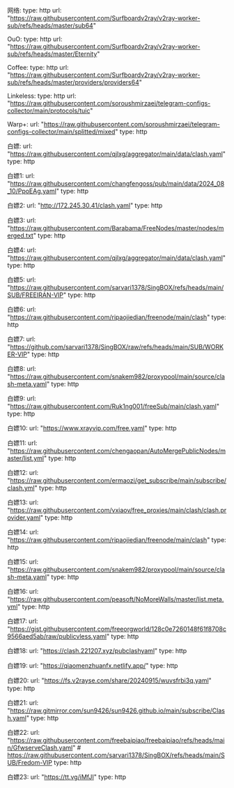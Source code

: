 网络:
    type: http
    url: "https://raw.githubusercontent.com/Surfboardv2ray/v2ray-worker-sub/refs/heads/master/sub64"

  OuO:
    type: http
    url: "https://raw.githubusercontent.com/Surfboardv2ray/v2ray-worker-sub/refs/heads/master/Eternity"

  Coffee:
    type: http
    url: "https://raw.githubusercontent.com/Surfboardv2ray/v2ray-worker-sub/refs/heads/master/providers/providers64"
  
  Linkeless:
    type: http
    url: "https://raw.githubusercontent.com/soroushmirzaei/telegram-configs-collector/main/protocols/tuic"

  Warp+:
    url: "https://raw.githubusercontent.com/soroushmirzaei/telegram-configs-collector/main/splitted/mixed"
    type: http

  白嫖:
    url: "https://raw.githubusercontent.com/qjlxg/aggregator/main/data/clash.yaml"
    type: http

  白嫖1:
    url: "https://raw.githubusercontent.com/changfengoss/pub/main/data/2024_08_10/PpoEAg.yaml"
    type: http

  白嫖2:
    url: "http://172.245.30.41/clash.yaml"
    type: http

  白嫖3:
    url: "https://raw.githubusercontent.com/Barabama/FreeNodes/master/nodes/merged.txt"
    type: http

  白嫖4:
    url: "https://raw.githubusercontent.com/qjlxg/aggregator/main/data/clash.yaml"
    type: http

  白嫖5:
    url: "https://raw.githubusercontent.com/sarvari1378/SingBOX/refs/heads/main/SUB/FREEIRAN-VIP"
    type: http

  白嫖6:
    url: "https://raw.githubusercontent.com/ripaojiedian/freenode/main/clash"
    type: http

  白嫖7:
    url: "https://github.com/sarvari1378/SingBOX/raw/refs/heads/main/SUB/WORKER-VIP"
    type: http

  白嫖8:
    url: "https://raw.githubusercontent.com/snakem982/proxypool/main/source/clash-meta.yaml"
    type: http
    
  白嫖9:
    url: "https://raw.githubusercontent.com/Ruk1ng001/freeSub/main/clash.yaml"
    type: http

  白嫖10:
    url: "https://www.xrayvip.com/free.yaml"
    type: http

  白嫖11:
    url: "https://raw.githubusercontent.com/chengaopan/AutoMergePublicNodes/master/list.yml"
    type: http

  白嫖12:
    url: "https://raw.githubusercontent.com/ermaozi/get_subscribe/main/subscribe/clash.yml"
    type: http

  白嫖13:
    url: "https://raw.githubusercontent.com/vxiaov/free_proxies/main/clash/clash.provider.yaml"
    type: http

  白嫖14:
    url: "https://raw.githubusercontent.com/ripaojiedian/freenode/main/clash"
    type: http

  白嫖15:
    url: "https://raw.githubusercontent.com/snakem982/proxypool/main/source/clash-meta.yaml"
    type: http

  白嫖16:
    url: "https://raw.githubusercontent.com/peasoft/NoMoreWalls/master/list.meta.yml"
    type: http

  白嫖17:
    url: "https://gist.githubusercontent.com/freeorgworld/128c0e7260148f61f8708c9566aed5ab/raw/publicvless.yaml"
    type: http

  白嫖18:
    url: "https://clash.221207.xyz/pubclashyaml"
    type: http

  白嫖19:
    url: "https://qiaomenzhuanfx.netlify.app/"
    type: http

  白嫖20:
    url: "https://fs.v2rayse.com/share/20240915/wuvsfrbi3q.yaml"
    type: http

  白嫖21:
    url: "https://raw.gitmirror.com/sun9426/sun9426.github.io/main/subscribe/Clash.yaml"
    type: http

  白嫖22:
    url: "https://raw.githubusercontent.com/freebaipiao/freebaipiao/refs/heads/main/GfwserveClash.yaml" # https://raw.githubusercontent.com/sarvari1378/SingBOX/refs/heads/main/SUB/Fredom-VIP
    type: http

  白嫖23:
    url: "https://tt.vg/iMfJI"
    type: http
